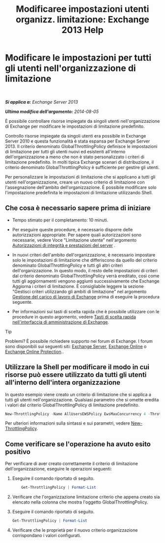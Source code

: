 ﻿---
title: 'Modificaree impostazioni utenti organizz. limitazione: Exchange 2013 Help'
TOCTitle: Modificare le impostazioni per tutti gli utenti nell'organizzazione di limitazione
ms:assetid: c45cacfc-768d-4605-9bb0-53e30273fe4d
ms:mtpsurl: https://technet.microsoft.com/it-it/library/JJ863578(v=EXCHG.150)
ms:contentKeyID: 50555679
ms.date: 05/22/2018
mtps_version: v=EXCHG.150
ms.translationtype: MT
---

# Modificare le impostazioni per tutti gli utenti nell'organizzazione di limitazione

 

_**Si applica a:** Exchange Server 2013_

_**Ultima modifica dell'argomento:** 2014-08-05_

È possibile controllare risorse impiegate da singoli utenti nell'organizzazione di Exchange per modificare le impostazioni di limitazione predefinito.

Controllo risorse impiegate da singoli utenti era possibile in Exchange Server 2010 e questa funzionalità è stata espansa per Exchange Server 2013. Il criterio denominato GlobalThrottlingPolicy definisce le impostazioni di limitazione per tutti gli utenti nuovi ed esistenti all'interno dell'organizzazione a meno che non è stato personalizzato i criteri di limitazione predefinito. In molti tipica Exchange scenari di distribuzione, il criterio denominato GlobalThrottlingPolicy è sufficiente per gestire gli utenti.

Per personalizzare le impostazioni di limitazione che si applicano a tutti gli utenti nell'organizzazione, creare un nuovo criterio di limitazione con l'assegnazione dell'ambito dell'organizzazione. È possibile modificare solo l'impostazione predefinita le impostazioni di limitazione utilizzando Shell.

## Che cosa è necessario sapere prima di iniziare

  - Tempo stimato per il completamento: 10 minuti.

  - Per eseguire queste procedure, è necessario disporre delle autorizzazioni appropriate. Per sapere quali autorizzazioni sono necessarie, vedere Voce "Limitazione utente" nell'argomento [Autorizzazioni di integrità e prestazioni del server](server-health-and-performance-permissions-exchange-2013-help.md) .

  - In nuovi criteri dell'ambito dell'organizzazione, è necessario impostare solo le impostazioni di limitazione che differiscono da quello del criterio denominato GlobalThrottlingPolicy e tutti gli altri criteri dell'organizzazione. In questo modo, il resto delle impostazioni di criteri dal criterio denominato GlobalThrottlingPolicy verrà ereditato, così come tutti gli aggiornamenti vengono aggiunti successivamente che Exchange Aggiorna i criteri di limitazione. È consigliabile leggere la sezione "Gestisci criteri utilizzando gli ambiti di limitazione" nel argomento [Gestione del carico di lavoro di Exchange](exchange-workload-management-exchange-2013-help.md) prima di eseguire la procedura seguente.

  - Per informazioni sui tasti di scelta rapida che è possibile utilizzare con le procedure in questo argomento, vedere [Tasti di scelta rapida nell'interfaccia di amministrazione di Exchange](keyboard-shortcuts-in-the-exchange-admin-center-exchange-online-protection-help.md).


> [!TIP]
> Problemi? È possibile richiedere supporto nei forum di Exchange. I forum sono disponibili sui seguenti siti: <A href="https://go.microsoft.com/fwlink/p/?linkid=60612">Exchange Server</A>, <A href="https://go.microsoft.com/fwlink/p/?linkid=267542">Exchange Online</A> o <A href="https://go.microsoft.com/fwlink/p/?linkid=285351">Exchange Online Protection</A>..



## Utilizzare la Shell per modificare il modo in cui risorse può essere utilizzato da tutti gli utenti all'interno dell'intera organizzazione

In questo esempio viene creato un criterio di limitazione che si applica a tutti gli utenti nell'organizzazione. Qualsiasi parametro che si omette eredita i valori dal criterio GlobalThrottlingPolicy di limitazione predefinito.

```powershell
New-ThrottlingPolicy -Name AllUsersEWSPolicy EwsMaxConcurrency 4 -ThrottlingPolicyScope Organization
```

Per ulteriori informazioni sulla sintassi e sui parametri, vedere [New-ThrottlingPolicy](https://technet.microsoft.com/it-it/library/dd351045\(v=exchg.150\)).

## Come verificare se l'operazione ha avuto esito positivo

Per verificare di aver creato correttamente il criterio di limitazione dell'organizzazione, eseguire le operazioni seguenti:

1.  Eseguire il comando riportato di seguito.
    
    ```powershell
        Get-ThrottlingPolicy | Format-List
    ```

2.  Verificare che l'organizzazione limitazione criterio che appena creato sia elencato nella colonna che mostra l'oggetto GlobalThrottlingPolicy.

3.  Eseguire il comando riportato di seguito.
    
    ```powershell
    Get-ThrottlingPolicy | Format-List
    ```

4.  Verificare che le proprietà per il nuovo criterio organizzazione corrispondano i valori configurati.

